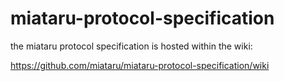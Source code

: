 miataru-protocol-specification
==============================

the miataru protocol specification is hosted within the wiki:

https://github.com/miataru/miataru-protocol-specification/wiki
